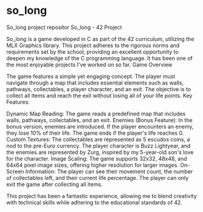 # so_long
So_long project repositor
So_long - 42 Project

So_long is a game developed in C as part of the 42 curriculum, utilizing the MLX Graphics library. This project adheres to the rigorous norms and requirements set by the school, providing an excellent opportunity to deepen my knowledge of the C programming language. It has been one of the most enjoyable projects I've worked on so far.
Game Overview

The game features a simple yet engaging concept. The player must navigate through a map that includes essential elements such as walls, pathways, collectables, a player character, and an exit. The objective is to collect all items and reach the exit without losing all of your life points.
Key Features:

Dynamic Map Reading: The game reads a predefined map that includes walls, pathways, collectables, and an exit.
Enemies (Bonus Feature): In the bonus version, enemies are introduced. If the player encounters an enemy, they lose 10% of their life. The game ends if the player's life reaches 0.
Custom Textures: The collectables are represented as 5 escudos coins, a nod to the pre-Euro currency. The player character is Buzz Lightyear, and the enemies are represented by Zurg, inspired by my 5-year-old son's love for the character.
Image Scaling: The game supports 32x32, 48x48, and 64x64 pixel image sizes, offering higher resolution for larger images.
On-Screen Information: The player can see their movement count, the number of collectables left, and their current life percentage. The player can only exit the game after collecting all items.

This project has been a fantastic experience, allowing me to blend creativity with technical skills while adhering to the educational standards of 42.
